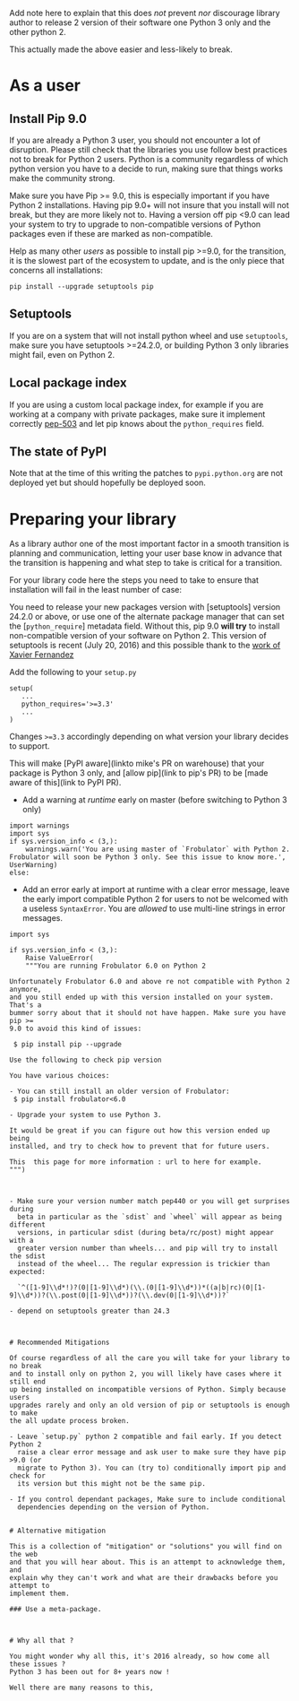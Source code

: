 ---
---


Add note here to explain that this does _not_ prevent _nor_ discourage library
author to release 2 version of their software one Python 3 only and the other
python 2. 

This actually made the above easier and less-likely to break. 


# As a user

## Install Pip 9.0

If you are already a Python 3 user, you should not encounter a lot of
disruption. Please still check that the libraries you use follow best practices
not to break for Python 2 users. Python is a community regardless of which
python version you have to a decide to run, making sure that things works make
the community strong.

Make sure you have Pip >= 9.0, this is especially important if you have Python
2 installations. Having pip 9.0+ will not insure that you install will not
break, but they are more likely not to. Having a version off pip <9.0 can lead
your system to try to upgrade to non-compatible versions of Python packages
even if these are marked as non-compatible.

Help as many other _users_ as possible to install pip >=9.0, for the
transition, it is the slowest part of the ecosystem to update, and is the only
piece that concerns all installations:

    pip install --upgrade setuptools pip

## Setuptools

If you are on a system that will not install python wheel and use `setuptools`,
make sure you have setuptools >=24.2.0, or building Python 3 only libraries
might fail, even on Python 2.

## Local package index

If you are using a custom local package index, for example if you are working
at a company with private packages, make sure it implement correctly
[pep-503](https://www.python.org/dev/peps/pep-0503/) and let pip knows about
the `python_requires` field.

## The state of PyPI

Note that at the time of this writing the patches to `pypi.python.org` are not
deployed yet but should hopefully be deployed soon.


# Preparing your library



As a library author one of the most important factor in a smooth transition is
planning and communication, letting your user base know in advance that the
transition is happening and what step to take is critical for a transition.

For your library code here the steps you need to take to ensure that
installation will fail in the least number of case:

You need to release your new packages version with [setuptools] version 24.2.0
or above, or use one of the alternate package manager that can set the
[`python_require`] metadata field. Without this, pip 9.0 **will try** to
install non-compatible version of your software on Python 2. This version of
setuptools is recent (July 20, 2016) and this possible thank to the [work of
Xavier Fernandez](https://github.com/pypa/setuptools/pull/631)

Add the following to your `setup.py`

```
setup(
   ...
   python_requires='>=3.3'
   ...
)
```

Changes `>=3.3` accordingly depending on what version your library decides to
support.

This will make [PyPI aware](linkto mike's PR on warehouse) that your package is
Python 3 only, and [allow pip](link to pip's PR) to be [made aware of this](link to PyPI PR).


- Add a warning at _runtime_ early on master (before switching to Python 3
  only)

```
import warnings
import sys
if sys.version_info < (3,):
    warnings.warn('You are using master of `Frobulator` with Python 2. Frobulator will soon be Python 3 only. See this issue to know more.', UserWarning)
else:

```

- Add an error early at import at runtime with a clear error message, leave the
  early import compatible Python 2 for users to not be welcomed with a useless `SyntaxError`.
  You are _allowed_ to use multi-line strings in error messages.


```
import sys

if sys.version_info < (3,):
    Raise ValueError(
    """You are running Frobulator 6.0 on Python 2

Unfortunately Frobulator 6.0 and above re not compatible with Python 2 anymore,
and you still ended up with this version installed on your system. That's a
bummer sorry about that it should not have happen. Make sure you have pip >=
9.0 to avoid this kind of issues:

 $ pip install pip --upgrade

Use the following to check pip version

You have various choices:

- You can still install an older version of Frobulator:
 $ pip install frobulator<6.0

- Upgrade your system to use Python 3.

It would be great if you can figure out how this version ended up being
installed, and try to check how to prevent that for future users.

This  this page for more information : url to here for example.
""")

    

- Make sure your version number match pep440 or you will get surprises during
  beta in particular as the `sdist` and `wheel` will appear as being different
  versions, in particular sdist (during beta/rc/post) might appear with a
  greater version number than wheels... and pip will try to install the sdist
  instead of the wheel... The regular expression is trickier than expected:

  `^([1-9]\\d*!)?(0|[1-9]\\d*)(\\.(0|[1-9]\\d*))*((a|b|rc)(0|[1-9]\\d*))?(\\.post(0|[1-9]\\d*))?(\\.dev(0|[1-9]\\d*))?`

- depend on setuptools greater than 24.3



# Recommended Mitigations

Of course regardless of all the care you will take for your library to no break
and to install only on python 2, you will likely have cases where it still end
up being installed on incompatible versions of Python. Simply because users
upgrades rarely and only an old version of pip or setuptools is enough to make
the all update process broken.

- Leave `setup.py` python 2 compatible and fail early. If you detect Python 2
  raise a clear error message and ask user to make sure they have pip >9.0 (or
  migrate to Python 3). You can (try to) conditionally import pip and check for
  its version but this might not be the same pip. 

- If you control dependant packages, Make sure to include conditional
  dependencies depending on the version of Python.


# Alternative mitigation

This is a collection of "mitigation" or "solutions" you will find on the web
and that you will hear about. This is an attempt to acknowledge them, and
explain why they can't work and what are their drawbacks before you attempt to
implement them.

### Use a meta-package.



# Why all that ?

You might wonder why all this, it's 2016 already, so how come all these issues ?
Python 3 has been out for 8+ years now !

Well there are many reasons to this, 


